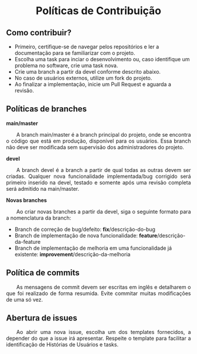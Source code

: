 <h1 style='text-align: center;'>Políticas de Contribuição</h1>

## Como contribuir?

* Primeiro, certifique-se de navegar pelos repositórios e ler a documentação para se familiarizar com o projeto.
* Escolha uma task para inciar o desenvolvimento ou, caso identifique um problema no software, crie uma task nova.
* Crie uma branch a partir da devel conforme descrito abaixo.
* No caso de usuários externos, utilize um fork do projeto.
* Ao finalizar a implementação, inicie um Pull Request e aguarda a revisão.

## Políticas de branches

**main/master**

<p style="text-align:justify">&emsp;&emsp;A branch main/master é a branch principal do projeto, onde se encontra o código que está em produção, disponível para os usuários. Essa branch não deve ser modificada sem supervisão dos administradores do projeto.</p>

**devel**

<p style="text-align:justify">&emsp;&emsp;A branch devel é a branch a partir de qual todas as outras devem ser criadas. Qualquer nova funcionalidade implementada/bug corrigido será primeiro inserido na devel, testado e somente após uma revisão completa será admitido na main/master.</p>

**Novas branches**

<p style="text-align:justify">&emsp;&emsp;Ao criar novas branches a partir da devel, siga o seguinte formato para a nomenclatura da branch:</p>

* Branch de correção de bug/defeito: **fix**/descrição-do-bug
* Branch de implementação de nova funcionalidade: **feature**/descrição-da-feature
* Branch de implementação de melhoria em uma funcionalidade já existente: **improvement**/descrição-da-melhoria

## Política de commits

<p style="text-align:justify">&emsp;&emsp;As mensagens de commit devem ser escritas em inglês e detalharem o que foi realizado de forma resumida. Evite commitar muitas modificações de uma só vez.</p>

## Abertura de issues

<p style="text-align:justify">&emsp;&emsp;Ao abrir uma nova issue, escolha um dos templates fornecidos, a depender do que a issue irá apresentar. Respeite o template para facilitar a identificação de Histórias de Usuários e tasks.</p>